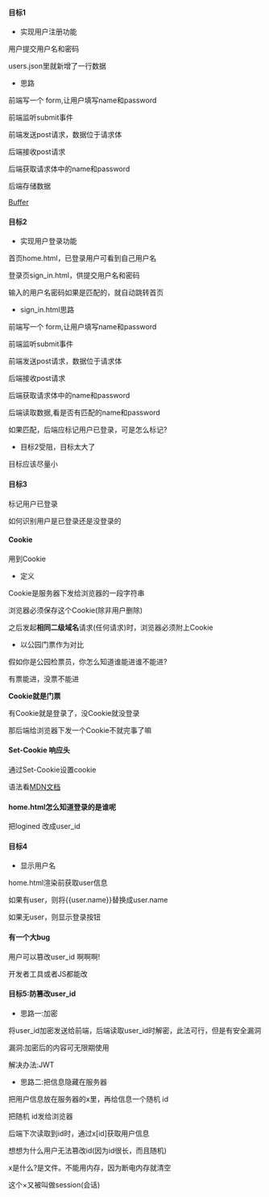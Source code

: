 #### 目标1

* 实现用户注册功能

用户提交用户名和密码

users.json里就新增了一行数据

* 思路

前端写一个 form,让用户填写name和password

前端监听submit事件

前端发送post请求，数据位于请求体

后端接收post请求

后端获取请求体中的name和password

后端存储数据

<a href="http://nodejs.cn/api/buffer.html">Buffer</a>

#### 目标2
* 实现用户登录功能

首页home.html，已登录用户可看到自己用户名

登录页sign_in.html，供提交用户名和密码

输入的用户名密码如果是匹配的，就自动跳转首页

* sign_in.html思路

前端写一个 form,让用户填写name和password

前端监听submit事件

前端发送post请求，数据位于请求体

后端接收post请求

后端获取请求体中的name和password

后端读取数据,看是否有匹配的name和password

如果匹配，后端应标记用户已登录，可是怎么标记?

* 目标2受阻，目标太大了

目标应该尽量小

#### 目标3

标记用户已登录

如何识别用户是已登录还是没登录的

#### Cookie

用到Cookie

* 定义

Cookie是服务器下发给浏览器的一段字符串

浏览器必须保存这个Cookie(除非用户删除)

之后发起<b>相同二级域名</b>请求(任何请求)时，浏览器必须附上Cookie

* 以公园门票作为对比

假如你是公园检票员，你怎么知道谁能进谁不能进?

有票能进，没票不能进

**Cookie就是门票**

有Cookie就是登录了，没Cookie就没登录

那后端给浏览器下发一个Cookie不就完事了嘛


#### Set-Cookie 响应头

通过Set-Cookie设置cookie

语法看<a href="https://developer.mozilla.org/zh-CN/docs/Web/HTTP/Headers/Set-Cookie">MDN文档</a>


#### home.html怎么知道登录的是谁呢

把logined 改成user_id

#### 目标4

* 显示用户名

home.html渲染前获取user信息

如果有user，则将{{user.name}}替换成user.name

如果无user，则显示登录按钮


#### 有一个大bug

用户可以篡改user_id 啊啊啊!

开发者工具或者JS都能改

#### 目标5:防篡改user_id

* 思路一:加密

将user_id加密发送给前端，后端读取user_id时解密，此法可行，但是有安全漏洞


漏洞:加密后的内容可无限期使用

解决办法:JWT

* 思路二:把信息隐藏在服务器

把用户信息放在服务器的x里，再给信息一个随机 id

把随机 id发给浏览器

后端下次读取到id时，通过x\[id\]获取用户信息

想想为什么用户无法篡改id(因为id很长，而且随机)

x是什么?是文件。不能用内存，因为断电内存就清空

这个×又被叫做session(会话)
